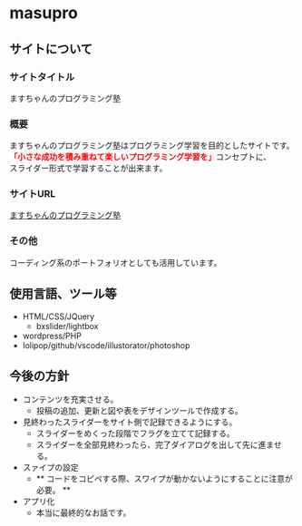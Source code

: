 # masupro

## サイトについて

### サイトタイトル

ますちゃんのプログラミング塾

### 概要

ますちゃんのプログラミング塾はプログラミング学習を目的としたサイトです。<br>
<font color="Red">**「小さな成功を積み重ねて楽しいプログラミング学習を」**</font>コンセプトに、<br>
スライダー形式で学習することが出来ます。<br>

### サイトURL

[ますちゃんのプログラミング塾](http://harapeko.cheap.jp/)

### その他

コーディング系のポートフォリオとしても活用しています。

## 使用言語、ツール等

- HTML/CSS/JQuery
    - bxslider/lightbox
- wordpress/PHP
- lolipop/github/vscode/illustorator/photoshop

## 今後の方針

- コンテンツを充実させる。
    - 投稿の追加、更新と図や表をデザインツールで作成する。
- 見終わったスライダーをサイト側で記録できるようにする。
    - スライダーをめくった段階でフラグを立てて記録する。
    - スライダーを全部見終わったら、完了ダイアログを出して先に進ませる。
- スァイプの設定
    - ** コードをコピペする際、スワイプが動かないようにすることに注意が必要。 **
- アプリ化
    - 本当に最終的なお話です。
